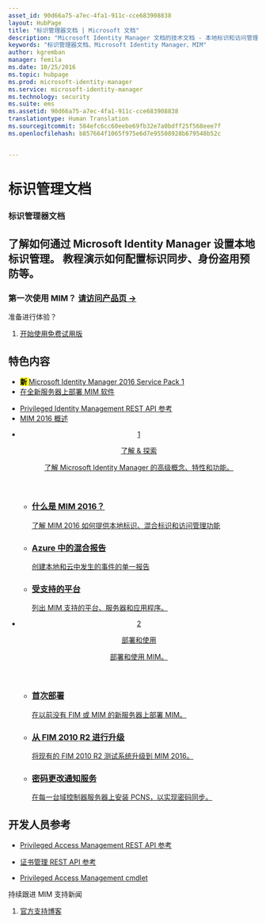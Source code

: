 ```yaml
---
asset_id: 90d66a75-a7ec-4fa1-911c-cce683908838
layout: HubPage
title: "标识管理器文档 | Microsoft 文档"
description: "Microsoft Identity Manager 文档的技术文档 - 本地标识和访问管理"
keywords: "标识管理器文档、Microsoft Identity Manager、MIM"
author: kgremban
manager: femila
ms.date: 10/25/2016
ms.topic: hubpage
ms.prod: microsoft-identity-manager
ms.service: microsoft-identity-manager
ms.technology: security
ms.suite: ems
ms.assetid: 90d66a75-a7ec-4fa1-911c-cce683908838
translationtype: Human Translation
ms.sourcegitcommit: 584efc6cc60eebe69fb32e7a0bdff25f568eee7f
ms.openlocfilehash: b857664f1065f975e6d7e95508928b679548b52c


---
```

# 标识管理文档
<article id="main">
    <section id="hero-content">
      <h1>标识管理器文档</h1>
      <h2>了解如何通过 Microsoft Identity Manager 设置本地标识管理。 教程演示如何配置标识同步、身份盗用预防等。</h2>
      <h3>第一次使用 MIM？ <a href="http://go.microsoft.com/fwlink/?LinkId=816853" target="\_blank">请访问产品页 &rarr;</a></h3>     
    </section>
    <aside class="alert section-border">
      <p>准备进行体验？</p>
      <ol class="action-list">
        <li><a href="https://www.microsoft.com/evalcenter/evaluate-microsoft-identity-manager-2016" target="\_blank" class="button-bordered button-translucent">开始使用免费试用版</a></li>
      </ol>
    </aside>
    <section id="featured" class="container">
      <h2 class="section-heading"><span class="icon icon-warning"></span> 特色内容</h2>
      <div class="features row">
        <ul class="column column-half">
          <li><mark><b>新 </b></mark><a href="/microsoft-identity-manager/understand-explore/microsoft-identity-manager-2016-sp1-release-notes"> Microsoft Identity Manager 2016 Service Pack 1</a></li>
          <li><a href="/microsoft-identity-manager/deploy-use/microsoft-identity-manager-deploy">在全新服务器上部署 MIM 软件</a></li>
        </ul>
        <ul class="column column-half">
          <li><a href="/microsoft-identity-manager/reference/privileged-access-management-rest-api-reference">Privileged Identity Management REST API 参考</a></li>
          <li><a href="/microsoft-identity-manager/understand-explore/microsoft-identity-manager-2016">MIM 2016 概述</a></li>
        </ul>
      </div>
    </section>
    <div id="journeys">
      <section class="container">
        <ul class="journeys-list">
          <li class="journey-step">
            <header class="journey-step-header row">
              <a href="/microsoft-identity-manager/understand-explore/microsoft-identity-manager-2016">
                <div class="title column-third">
                  <span class="step-number">1</span>
                  <p>了解 &amp; 探索</p>
                </div>
                <p class="description column-two-thirds">了解 Microsoft Identity Manager 的高级概念、特性和功能。
                </p>
              </a>
            </header>
            <section class="journey-step-elements content">
              <ul class="row">
                <li class="column-third">
                  <a href="/microsoft-identity-manager/understand-explore/microsoft-identity-manager-2016">
                    <h3>什么是 MIM 2016？</h3>
                    <p>了解 MIM 2016 如何提供本地标识、混合标识和访问管理功能</p>
                  </a>
                </li>
                <li class="column-third">
                  <a href="/microsoft-identity-manager/understand-explore/identity-manager-hybrid-reporting-azure">
                    <h3>Azure 中的混合报告</h3>
                    <p>创建本地和云中发生的事件的单一报告</p>
                  </a>
                </li>
                <li class="column-third">
                  <a href="/microsoft-identity-manager/plan-design/microsoft-identity-manager-2016-supported-platforms">
                    <h3>受支持的平台</h3>
                    <p>列出 MIM 支持的平台、服务器和应用程序。</p>
                  </a>
                </li>
              </ul>
            </section>
          </li>
          <li class="journey-step">
            <header class="journey-step-header row">
              <a href="/microsoft-identity-manager/deploy-use/microsoft-identity-manager-deploy">
                <div class="title column-third">
                  <span class="step-number">2</span>
                  <p>部署和使用</p>
                </div>
                <p class="description column-two-thirds">部署和使用 MIM。
                </p>
              </a>
            </header>
            <section class="journey-step-elements content">
              <ul class="row">
                <li class="column-third">
                  <a href="/microsoft-identity-manager/deploy-use/microsoft-identity-manager-deploy">
                    <h3>首次部署</h3>
                    <p>在以前没有 FIM 或 MIM 的新服务器上部署 MIM。</p>
                  </a>
                </li>
                <li class="column-third">
                  <a href="/microsoft-identity-manager/deploy-use/microsoft-identity-manager-2016-upgrade-from-fim-2010-R2">
                    <h3>从 FIM 2010 R2 进行升级</h3>
                    <p>将现有的 FIM 2010 R2 测试系统升级到 MIM 2016。</p>
                  </a>
                </li>
                <li class="column-third">
                  <a href="/microsoft-identity-manager/deploy-use/deploying-mim-password-change-notification-service-on-domain-controller">
                    <h3>密码更改通知服务</h3>
                    <p>在每一台域控制器服务器上安装 PCNS，以实现密码同步。</p>
                  </a>
                </li>
              </ul>
            </section>
          </li>
        </ul>
      </section>
    </div>
    <div class="section-border">
      <section class="resources container">
        <h2 class="section-heading"><span class="icon icon-options"></span> 开发人员参考</h2>
        <div class="resource-list row">
          <ul class="column-half">
            <li><a href="/microsoft-identity-manager/reference/privileged-access-management-rest-api-reference">Privileged Access Management REST API 参考</a></li>
          </ul>
          <ul class="column-half">
            <li><a href="/microsoft-identity-manager/reference/certificate-management-rest-api-reference">证书管理 REST API 参考</a></li>
          </ul>
        </div>
        <div class="resource-list row">
          <ul class="column-half">
            <li><a href="https://technet.microsoft.com/library/mt604080.aspx">Privileged Access Management cmdlet</a></li>
          </ul>
        </div>
      </section>
    </div>
    <aside class="alert alert-social">
      <p>持续跟进 MIM 支持新闻</p>
      <ol class="action-list">
        <li><a href="https://blogs.technet.microsoft.com/iamsupport/" target="\_blank" class="button-bordered button-translucent">官方支持博客</a></li>
      </ol>
    </aside>
</article>



<!--HONumber=Oct16_HO4-->


